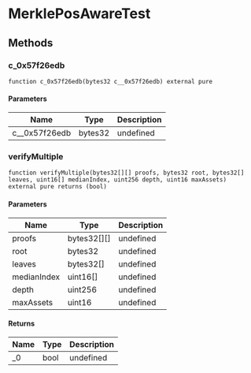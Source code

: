 # MerklePosAwareTest









## Methods

### c_0x57f26edb

```solidity
function c_0x57f26edb(bytes32 c__0x57f26edb) external pure
```





#### Parameters

| Name | Type | Description |
|---|---|---|
| c__0x57f26edb | bytes32 | undefined

### verifyMultiple

```solidity
function verifyMultiple(bytes32[][] proofs, bytes32 root, bytes32[] leaves, uint16[] medianIndex, uint256 depth, uint16 maxAssets) external pure returns (bool)
```





#### Parameters

| Name | Type | Description |
|---|---|---|
| proofs | bytes32[][] | undefined
| root | bytes32 | undefined
| leaves | bytes32[] | undefined
| medianIndex | uint16[] | undefined
| depth | uint256 | undefined
| maxAssets | uint16 | undefined

#### Returns

| Name | Type | Description |
|---|---|---|
| _0 | bool | undefined





